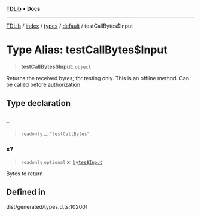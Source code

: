 [**TDLib**](../../../../../../README.md) • **Docs**

***

[TDLib](../../../../../../modules.md) / [index](../../../../../README.md) / [types](../../../README.md) / [default](../README.md) / testCallBytes$Input

# Type Alias: testCallBytes$Input

> **testCallBytes$Input**: `object`

Returns the received bytes; for testing only. This is an offline method. Can be called before authorization

## Type declaration

### \_

> `readonly` **\_**: `"testCallBytes"`

### x?

> `readonly` `optional` **x**: [`bytes$Input`](bytes$Input-1.md)

Bytes to return

## Defined in

dist/generated/types.d.ts:102001
